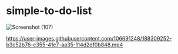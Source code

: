 # simple-to-do-list


![Screenshot (107)](https://user-images.githubusercontent.com/106691248/188309133-ec9ec4ef-ec0e-47fb-bd05-74dc30db9804.png)


https://user-images.githubusercontent.com/106691248/188309252-b3c52b76-c355-41e7-aa35-114d2df0b848.mp4

